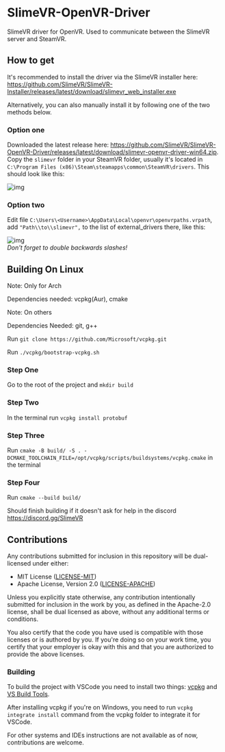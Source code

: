 # SlimeVR-OpenVR-Driver
SlimeVR driver for OpenVR. Used to communicate between the SlimeVR server and SteamVR.

## How to get

It's recommended to install the driver via the SlimeVR installer here: https://github.com/SlimeVR/SlimeVR-Installer/releases/latest/download/slimevr_web_installer.exe

Alternatively, you can also manually install it by following one of the two methods below.

### Option one

Downloaded the latest release here: https://github.com/SlimeVR/SlimeVR-OpenVR-Driver/releases/latest/download/slimevr-openvr-driver-win64.zip.
Copy the `slimevr` folder in your SteamVR folder, usually it's located in `C:\Program Files (x86)\Steam\steamapps\common\SteamVR\drivers`. This should look like this:

![img](https://eiren.cat/SQpk)  

### Option two

Edit file `C:\Users\<Username>\AppData\Local\openvr\openvrpaths.vrpath`, add `"Path\\to\\slimevr",` to the list of external_drivers there, like this:

![img](https://eiren.cat/ib4_)  
*Don't forget to double backwards slashes!*

## Building On Linux

Note: Only for Arch 

Dependencies needed:
    vcpkg(Aur),
    cmake

Note: On others

Dependencies Needed:
    git,
    g++

Run `git clone https://github.com/Microsoft/vcpkg.git`

Run `./vcpkg/bootstrap-vcpkg.sh`

### Step One

Go to the root of the project and `mkdir build`

### Step Two

In the terminal run `vcpkg install protobuf`

### Step Three

Run `cmake -B build/ -S . -DCMAKE_TOOLCHAIN_FILE=/opt/vcpkg/scripts/buildsystems/vcpkg.cmake` in the terminal

### Step Four

Run `cmake --build build/`

Should finish building if it doesn't ask for help in the discord
https://discord.gg/SlimeVR

## Contributions
Any contributions submitted for inclusion in this repository will be dual-licensed under
either:

- MIT License ([LICENSE-MIT](/LICENSE-MIT))
- Apache License, Version 2.0 ([LICENSE-APACHE](/LICENSE-APACHE))

Unless you explicitly state otherwise, any contribution intentionally submitted for
inclusion in the work by you, as defined in the Apache-2.0 license, shall be dual
licensed as above, without any additional terms or conditions.

You also certify that the code you have used is compatible with those licenses or is
authored by you. If you're doing so on your work time, you certify that your employer is
okay with this and that you are authorized to provide the above licenses.

### Building

To build the project with VSCode you need to install two things: [vcpkg](https://vcpkg.io/en/getting-started.html) and [VS Build Tools](https://visualstudio.microsoft.com/downloads/).

After installing vcpkg if you're on Windows, you need to run `vcpkg integrate install` command from the vcpkg folder to integrate it for VSCode.

For other systems and IDEs instructions are not available as of now, contributions are welcome.

